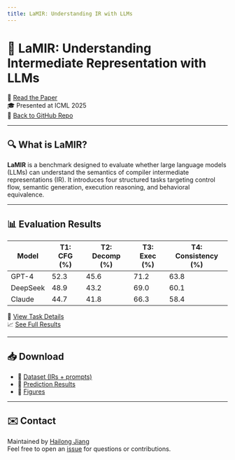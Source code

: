 ```yaml
---
title: LaMIR: Understanding IR with LLMs
---
```


# 🧠 LaMIR: Understanding Intermediate Representation with LLMs

📄 [Read the Paper](https://arxiv.org/abs/2502.06854)  
🎓 Presented at ICML 2025  
🔗 [Back to GitHub Repo](https://github.com/hjiang13/La-MIR)

---

## 🔍 What is LaMIR?

**LaMIR** is a benchmark designed to evaluate whether large language models (LLMs) can understand the semantics of compiler intermediate representations (IR). It introduces four structured tasks targeting control flow, semantic generation, execution reasoning, and behavioral equivalence.

---

## 📊 Evaluation Results

| Model      | T1: CFG (%) | T2: Decomp (%) | T3: Exec (%) | T4: Consistency (%) |
|------------|-------------|----------------|--------------|---------------------|
| GPT-4      | 52.3        | 45.6           | 71.2         | 63.8                |
| DeepSeek   | 48.9        | 43.2           | 69.0         | 60.1                |
| Claude     | 44.7        | 41.8           | 66.3         | 58.4                |

📘 [View Task Details](./tasks.md)  
📈 [See Full Results](./results.md)

---

## 📥 Download

- 🔹 [Dataset (IRs + prompts)](https://github.com/hjiang13/La-MIR/tree/main/data)
- 🔹 [Prediction Results](https://github.com/hjiang13/La-MIR/tree/main/results)
- 🔹 [Figures](./figures)

---

## ✉️ Contact

Maintained by [Hailong Jiang](mailto:hjiang13@kent.edu)  
Feel free to open an [issue](https://github.com/hjiang13/La-MIR/issues) for questions or contributions.
